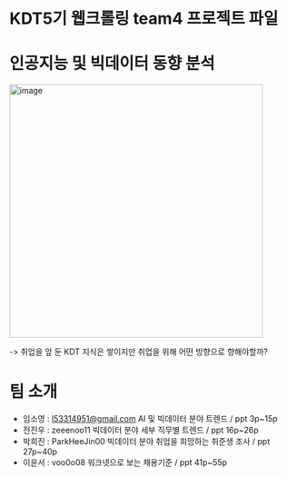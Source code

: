 # KDT5기 웹크롤링 team4 프로젝트 파일
# 인공지능 및 빅데이터 동향 분석

<img width="446" alt="image" src="https://github.com/KDT-CRAWLING-ORGANIZAION/CRAWLING_PROJECT/assets/155411941/d3a0846b-0ff0-41df-b3e7-397943e6030a">

-> 취업을 앞 둔 KDT 지식은 쌓이지만 취업을 위해 어떤 방향으로 향해야할까?

# 팀 소개
- 임소영 : l53314951@gmail.com
    AI 및 빅데이터 분야 트렌드 / ppt 3p~15p
- 전진우 : zeeenoo11
    빅데이터 분야 세부 직무별 트렌드 / ppt 16p~26p
- 박희진 : ParkHeeJin00 
    빅데이터 분야 취업을 희망하는 취준생 조사 / ppt 27p~40p
- 이윤서 : voo0o08 
    워크넷으로 보는 채용기준 / ppt 41p~55p

